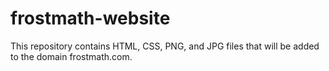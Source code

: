 # frostmath-website
This repository contains HTML, CSS, PNG, and JPG files that will be added to the domain frostmath.com.
